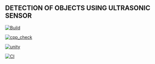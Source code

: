 ## DETECTION OF OBJECTS USING ULTRASONIC SENSOR

[![Build](https://github.com/harini1708/M2-EmbSys/actions/workflows/build.yml/badge.svg)](https://github.com/harini1708/M2-EmbSys/actions/workflows/build.yml)    

[![cpp_check](https://github.com/harini1708/M2-EmbSys/actions/workflows/cpp_check.yml/badge.svg)](https://github.com/harini1708/M2-EmbSys/actions/workflows/cpp_check.yml) 

[![unity](https://github.com/harini1708/M2-EmbSys/actions/workflows/unity.yml/badge.svg)](https://github.com/harini1708/M2-EmbSys/actions/workflows/unity.yml)

[![CI](https://github.com/harini1708/M2-EmbSys/actions/workflows/main.yml/badge.svg)](https://github.com/harini1708/M2-EmbSys/actions/workflows/main.yml)



